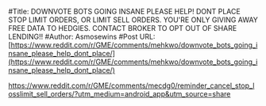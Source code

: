 #Title: DOWNVOTE BOTS GOING INSANE PLEASE HELP! DONT PLACE STOP LIMIT ORDERS, OR LIMIT SELL ORDERS. YOU'RE ONLY GIVING AWAY FREE DATA TO HEDGIES. CONTACT BROKER TO OPT OUT OF SHARE LENDING!!
#Author: Asmosewins
#Post URL: [https://www.reddit.com/r/GME/comments/mehkwo/downvote_bots_going_insane_please_help_dont_place/](https://www.reddit.com/r/GME/comments/mehkwo/downvote_bots_going_insane_please_help_dont_place/)


https://www.reddit.com/r/GME/comments/mecdg0/reminder_cancel_stop_losslimit_sell_orders/?utm_medium=android_app&utm_source=share